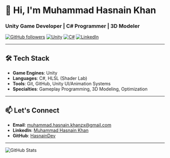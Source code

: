 # 👋 Hi, I'm Muhammad Hasnain Khan  
### **Unity Game Developer | C# Programmer | 3D Modeler**  

[![GitHub followers](https://img.shields.io/github/followers/HasnainDev?style=social)](https://github.com/HasnainDev) 
[![Unity](https://img.shields.io/badge/Unity-100000?logo=unity&logoColor=white)](https://unity.com)
[![C#](https://img.shields.io/badge/C%23-239120?logo=c-sharp&logoColor=white)](https://docs.microsoft.com/en-us/dotnet/csharp/)
[![LinkedIn](https://img.shields.io/badge/LinkedIn-0077B5?logo=linkedin)](https://www.linkedin.com/in/muhammad-hasnain-khan-b91aab370)

---

## 🛠️ **Tech Stack**  
- **Game Engines**: Unity  
- **Languages**: C#, HLSL (Shader Lab)  
- **Tools**: Git, GitHub, Unity UI/Animation Systems  
- **Specialties**: Gameplay Programming, 3D Modeling, Optimization  

---

## 📫 **Let's Connect**  
- **Email**: muhammad.hasnain.khanzx@gmail.com  
- **LinkedIn**: [Muhammad Hasnain Khan](https://www.linkedin.com/in/muhammad-hasnain-khan-b91aab370)  
- **GitHub**: [HasnainDev](https://github.com/HasnainDev)  

---

![GitHub Stats](https://github-readme-stats.vercel.app/api?username=HasnainDev&show_icons=true&theme=radical)
